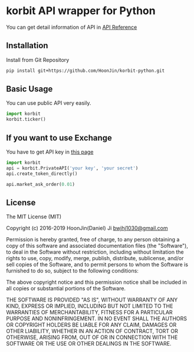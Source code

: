 # korbit API wrapper for Python

You can get detail information of API in [API Reference](https://apidocs.korbit.co.kr/)


## Installation
Install from Git Repository
```sh
pip install git+https://github.com/HoonJin/korbit-python.git
```

## Basic Usage
You can use public API very easily.
```python
import korbit
korbit.ticker()
```

## If you want to use Exchange
You have to get API key in [this page](https://www.korbit.co.kr/my/api)
```python
import korbit
api = korbit.PrivateAPI('your key', 'your secret')
api.create_token_directly()

api.market_ask_order(0.01)
```


## License
The MIT License (MIT)

Copyright (c) 2016-2019 HoonJin(Daniel) Ji bwjhj1030@gmail.com

Permission is hereby granted, free of charge, to any person obtaining a copy
of this software and associated documentation files (the "Software"), to deal
in the Software without restriction, including without limitation the rights
to use, copy, modify, merge, publish, distribute, sublicense, and/or sell
copies of the Software, and to permit persons to whom the Software is
furnished to do so, subject to the following conditions:

The above copyright notice and this permission notice shall be included in all
copies or substantial portions of the Software.

THE SOFTWARE IS PROVIDED "AS IS", WITHOUT WARRANTY OF ANY KIND, EXPRESS OR
IMPLIED, INCLUDING BUT NOT LIMITED TO THE WARRANTIES OF MERCHANTABILITY,
FITNESS FOR A PARTICULAR PURPOSE AND NONINFRINGEMENT. IN NO EVENT SHALL THE
AUTHORS OR COPYRIGHT HOLDERS BE LIABLE FOR ANY CLAIM, DAMAGES OR OTHER
LIABILITY, WHETHER IN AN ACTION OF CONTRACT, TORT OR OTHERWISE, ARISING FROM,
OUT OF OR IN CONNECTION WITH THE SOFTWARE OR THE USE OR OTHER DEALINGS IN THE
SOFTWARE.
